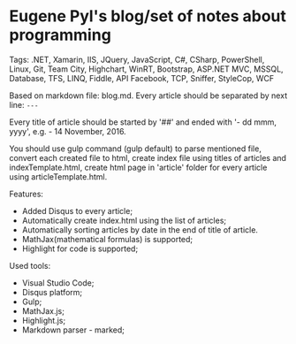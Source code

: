# Eugene Pyl's blog/set of notes about programming
Tags:
.NET, Xamarin, IIS, JQuery, JavaScript, C#, CSharp, PowerShell, Linux, Git, Team City, Highchart, WinRT, Bootstrap, ASP.NET MVC,
MSSQL, Database, TFS, LINQ, Fiddle, API Facebook, TCP, Sniffer, StyleCop, WCF

Based on markdown file: blog.md. Every article should be separated by next line:
`---`

Every title of article should be started by '##' and ended with '- dd mmm, yyyy', e.g. - 14 November, 2016.

You should use gulp command (gulp default) to parse mentioned file, convert each created file to html, create index file using titles of articles and indexTemplate.html, create html page in 'article' folder for every article using articleTemplate.html.

Features:
- Added Disqus to every article;
- Automatically create index.html using the list of articles;
- Automatically sorting articles by date in the end of title of article.
- MathJax(mathematical formulas) is supported;
- Highlight for code is supported;

Used tools:
- Visual Studio Code;
- Disqus platform;
- Gulp;
- MathJax.js;
- Highlight.js;
- Markdown parser - marked;

